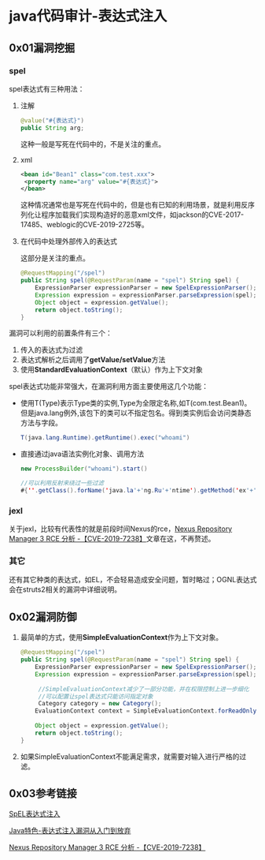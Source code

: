 # java代码审计-表达式注入

## 0x01漏洞挖掘

### spel

spel表达式有三种用法：

1. 注解

   ```java
   @value("#{表达式}")
   public String arg;
   ```

   这种一般是写死在代码中的，不是关注的重点。

2. xml

   ```xml
   <bean id="Bean1" class="com.test.xxx">
   	<property name="arg" value="#{表达式}">
   </bean>
   ```

   这种情况通常也是写死在代码中的，但是也有已知的利用场景，就是利用反序列化让程序加载我们实现构造好的恶意xml文件，如jackson的CVE-2017-17485、weblogic的CVE-2019-2725等。

3. 在代码中处理外部传入的表达式

   这部分是关注的重点。

   ```java
   @RequestMapping("/spel")
   public String spel(@RequestParam(name = "spel") String spel) {
       ExpressionParser expressionParser = new SpelExpressionParser();
       Expression expression = expressionParser.parseExpression(spel);
       Object object = expression.getValue();
       return object.toString();
   }
   ```

漏洞可以利用的前置条件有三个：

1. 传入的表达式为过滤
2. 表达式解析之后调用了**getValue/setValue**方法
3. 使用**StandardEvaluationContext**（默认）作为上下文对象

spel表达式功能非常强大，在漏洞利用方面主要使用这几个功能：

* 使用T(Type)表示Type类的实例,Type为全限定名称,如T(com.test.Bean1)。但是java.lang例外,该包下的类可以不指定包名。得到类实例后会访问类静态方法与字段。

  ```java
  T(java.lang.Runtime).getRuntime().exec("whoami")
  ```

* 直接通过java语法实例化对象、调用方法

  ```java
  new ProcessBuilder("whoami").start()
  
  //可以利用反射来绕过一些过滤
  #{''.getClass().forName('java.la'+'ng.Ru'+'ntime').getMethod('ex'+'ec',''.getClass()).invoke(''.getClass().forName('java.la'+'ng.Ru'+'ntime').getMethod('getRu'+'ntime').invoke(null),'calc')}
  ```

### jexl

关于jexl，比较有代表性的就是前段时间Nexus的rce，[Nexus Repository Manager 3 RCE 分析 -【CVE-2019-7238】](https://xz.aliyun.com/t/4136)文章在这，不再赘述。

### 其它

还有其它种类的表达式，如EL，不会轻易造成安全问题，暂时略过；OGNL表达式会在struts2相关的漏洞中详细说明。

## 0x02漏洞防御

1. 最简单的方式，使用**SimpleEvaluationContext**作为上下文对象。

   ```java
   @RequestMapping("/spel")
   public String spel(@RequestParam(name = "spel") String spel) {
       ExpressionParser expressionParser = new SpelExpressionParser();
       Expression expression = expressionParser.parseExpression(spel);
     	
     	//SimpleEvaluationContext减少了一部分功能，并在权限控制上进一步细化
     	//可以配置让spel表达式只能访问指定对象
     	Category category = new Category();
       EvaluationContext context = SimpleEvaluationContext.forReadOnlyDataBinding().withRootObject(category).build();
     
       Object object = expression.getValue();
       return object.toString();
   }
   ```

2. 如果SimpleEvaluationContext不能满足需求，就需要对输入进行严格的过滤。

## 0x03参考链接

[SpEL表达式注入](https://p0rz9.github.io/2019/05/28/SpEL%E8%A1%A8%E8%BE%BE%E5%BC%8F%E6%B3%A8%E5%85%A5/)

[Java特色-表达式注入漏洞从入门到放弃](https://aluvion.github.io/2019/04/25/Java%E7%89%B9%E8%89%B2-%E8%A1%A8%E8%BE%BE%E5%BC%8F%E6%B3%A8%E5%85%A5%E6%BC%8F%E6%B4%9E%E4%BB%8E%E5%85%A5%E9%97%A8%E5%88%B0%E6%94%BE%E5%BC%83/)

[Nexus Repository Manager 3 RCE 分析 -【CVE-2019-7238】](https://xz.aliyun.com/t/4136)